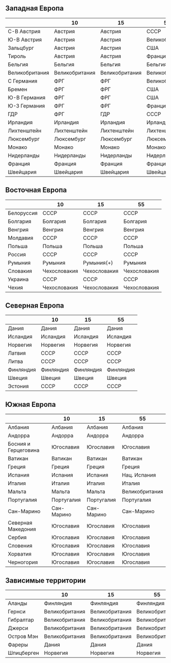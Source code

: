 ## Западная Европа

|               |10             |15             |55             |
|---------------|---------------|---------------|---------------|
|С-В Австрия    |Австрия        |Австрия        |СССР           |
|Ю-В Австрия    |Австрия        |Австрия        |Великобритания |
|Зальцбург      |Австрия        |Австрия        |США            |
|Тироль         |Австрия        |Австрия        |Франция        |
|Бельгия        |Бельгия        |Бельгия        |Бельгия        |
|Великобритания |Великобритания |Великобритания |Великобритания |
|С Германия     |ФРГ            |ФРГ            |Великобритания |
|Бремен         |ФРГ            |ФРГ            |США            |
|Ю-В Германия   |ФРГ            |ФРГ            |США            |
|Ю-З Германия   |ФРГ            |ФРГ            |Франция        |
|ГДР            |ФРГ            |ГДР            |СССР           |
|Ирландия       |Ирландия       |Ирландия       |Ирландия       |
|Лихтенштейн    |Лихтенштейн    |Лихтенштейн    |Лихтенштейн    |
|Люксембург     |Люксембург     |Люксембург     |Люксембург     |
|Монако         |Монако         |Монако         |Монако         |
|Нидерланды     |Нидерланды     |Нидерланды     |Нидерланды     |
|Франция        |Франция        |Франция        |Франция        |
|Швейцария      |Швейцария      |Швейцария      |Швейцария      |

## Восточная Европа

|           |10             |15             |55             |
|-----------|---------------|---------------|---------------|
|Белоруссия |СССР           |СССР           |СССР           |
|Болгария   |Болгария       |Болгария       |Болгария       |
|Венгрия    |Венгрия        |Венгрия        |Венгрия        |
|Молдавия   |СССР           |СССР           |СССР           |
|Польша     |Польша         |Польша         |Польша         |
|Россия     |СССР           |СССР           |СССР           |
|Румыния    |Румыния        |Румыния(+)     |Румыния        |
|Словакия   |Чехословакия   |Чехословакия   |Чехословакия   |
|Украина    |СССР           |СССР           |СССР           |
|Чехия      |Чехословакия   |Чехословакия   |Чехословакия   |

## Северная Европа

|               |10             |15             |55             |
|---------------|---------------|---------------|---------------|
|Дания          |Дания          |Дания          |Дания          |
|Исландия       |Исландия       |Исландия       |Исландия       |
|Норвегия       |Норвегия       |Норвегия       |Норвегия       |
|Латвия         |СССР           |СССР           |СССР           |
|Литва          |СССР           |СССР           |СССР           |
|Финляндия      |Финляндия      |Финляндия      |Финляндия      |
|Швеция         |Швеция         |Швеция         |Швеция         |
|Эстония        |СССР           |СССР           |СССР           |

## Южная Европа

|                       |10         |15         |55             |
|-----------------------|-----------|-----------|---------------|
|Албания                |Албания    |Албания    |Албания        |
|Андорра                |Андорра    |Андорра    |Андорра        |
|Босния и Герцеговина   |Югославия  |Югославия  |Югославия      |
|Ватикан                |Ватикан    |Ватикан    |Ватикан        |
|Греция                 |Греция     |Греция     |Греция         |
|Испания                |Испания    |Испания    |Нац. Испания   |
|Италия                 |Италия     |Италия     |Италия         |
|Мальта                 |Мальта     |Мальта     |Великобритания |
|Португалия             |Португалия |Португалия |Португалия     |
|Сан-Марино             |Сан-Марино |Сан-Марино |Сан-Марино     |
|Северная Македония     |Югославия  |Югославия  |Югославия      |
|Сербия                 |Югославия  |Югославия  |Югославия      |
|Словения               |Югославия  |Югославия  |Югославия      |
|Хорватия               |Югославия  |Югославия  |Югославия      |
|Черногория             |Югославия  |Югославия  |Югославия      |

## Зависимые территории

|               |10             |15             |55             |
|---------------|---------------|---------------|---------------|
|Аланды         |Финляндия      |Финляндия      |Финляндия      |
|Гернси         |Великобритания |Великобритания |Великобритания |
|Гибралтар      |Великобритания |Великобритания |Великобритания |
|Джерси         |Великобритания |Великобритания |Великобритания |
|Остров Мэн     |Великобритания |Великобритания |Великобритания |
|Фареры         |Дания          |Дания          |Дания          |
|Шпицберген     |Норвегия       |Норвегия       |Норвегия       |
